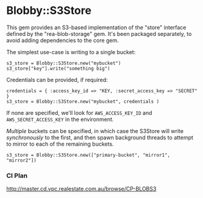 # Blobby::S3Store

This gem provides an S3-based implementation of the "store" interface defined by the "rea-blob-storage" gem.  It's been packaged separately, to avoid adding dependencies to the core gem.

The simplest use-case is writing to a single bucket:

    s3_store = Blobby::S3Store.new("mybucket")
    s3_store["key"].write("something big")

Credentials can be provided, if required:

    credentials = { :access_key_id => "KEY, :secret_access_key => "SECRET" }
    s3_store = Blobby::S3Store.new("mybucket", credentials )

If none are specified, we'll look for `AWS_ACCESS_KEY_ID` and `AWS_SECRET_ACCESS_KEY`
in the environment.

_Multiple_ buckets can be specified, in which case the S3Store will write _synchronously_ to the first,
and then spawn background threads to attempt to mirror to each of the remaining buckets.

    s3_store = Blobby::S3Store.new(["primary-bucket", "mirror1", "mirror2"])

### CI Plan
http://master.cd.vpc.realestate.com.au/browse/CP-BLOBS3
